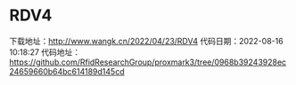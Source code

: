 # RDV4
下载地址：http://www.wangk.cn/2022/04/23/RDV4
代码日期：2022-08-16 10:18:27
代码地址：https://github.com/RfidResearchGroup/proxmark3/tree/0968b39243928ec24659660b64bc614189d145cd
